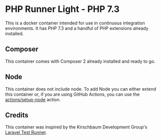 # PHP Runner Light - PHP 7.3

This is a docker container intended for use in continuous integration environments. It has PHP 7.3 and a handful of PHP extensions already installed.

## Composer

This container comes with Composer 2 already installed and ready to go. 

## Node

This container does not include node. To add Node you can either extend this container or, if you are using GitHub Actions, you can use the [actions/setup-node](https://github.com/actions/setup-node) action.

## Credits

This container was inspired by the Kirschbaum Development Group's [Laravel Test Runner](https://github.com/kirschbaum-development/laravel-test-runner-container).
